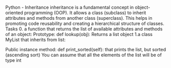 Python - Inheritance
inheritance is a fundamental concept in object-oriented programming (OOP). It allows a class (subclass) to inherit attributes and methods from another class (superclass). This helps in promoting code reusability and creating a hierarchical structure of classes.
Tasks
0.  a function that returns the list of available attributes and methods of an object:
Prototype: def lookup(obj):
Returns a list object
1.a class MyList that inherits from list:

Public instance method: def print_sorted(self): that prints the list, but sorted (ascending sort)
You can assume that all the elements of the list will be of type int
